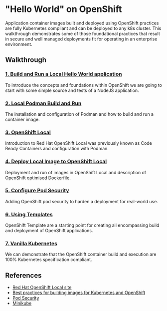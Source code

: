 # "Hello World" on OpenShift
Application container images built and deployed using OpenShift practices are fully Kubernetes compliant and can be deployed to any k8s cluster. This walkthrough demonstrates some of those foundational practices that result in secure and well managed deployments fit for operating in an enterprise environment.


## Walkthrough
### [1. Build and Run a Local Hello World application](walkthrough/1-hello-world-begin.md)

To introduce the concepts and foundations within OpenShift we are going to start with some simple source and tests of a NodeJS application. 

### [2. Local Podman Build and Run](walkthrough/2-local-podman-build-and-run.md)
The installation and configuration of Podman and how to build and run a container image.

### [3. OpenShift Local](walkthrough/3-openshift-local.md)
Introduction to Red Hat OpenShift Local was previously known as Code Ready Containers and configuration with Podman. 

### [4. Deploy Local Image to OpenShift Local](walkthrough/4-deploy-local-image-to-openshift.md)
Deployment and run of images in OpenShift Local and description of OpenShift optimised Dockerfile.

### [5. Configure Pod Security](walkthrough/5-configure-pod-security.md)
Adding OpenShift pod security to harden a deployment for real-world use.

### [6. Using Templates](walkthrough/6-using-templates.md)
OpenShift Template are a starting point for creating all encompassing build and deployment of OpenShift applications.

### [7. Vanilla Kubernetes](walkthrough/7-vanilla-kubernetes.md)
We can demonstrate that the OpenShift container build and execution are 100% Kubernetes specification compliant.

## References
- [Red Hat OpenShift Local site](https://developers.redhat.com/products/openshift-local/overview)
- [Best practices for building images for Kubernetes and OpenShift](https://developer.ibm.com/learningpaths/universal-application-image/design-universal-image/)
- [Pod Security](https://developer.ibm.com/learningpaths/secure-context-constraints-openshift/scc-tutorial/)
- [Minikube](https://minikube.sigs.k8s.io/docs/)







